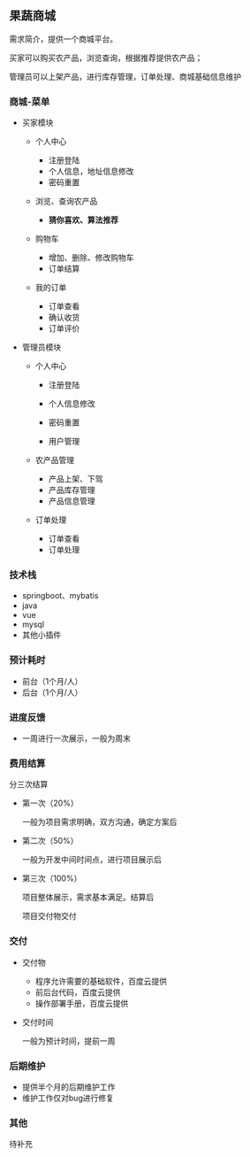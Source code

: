 ## 果蔬商城

需求简介，提供一个商城平台。

买家可以购买农产品，浏览查询，根据推荐提供农产品；

管理员可以上架产品，进行库存管理，订单处理、商城基础信息维护

### 商城-菜单

* 买家模块

  * 个人中心

    * 注册登陆

    - 个人信息，地址信息修改
    - 密码重置

  * 浏览、查询农产品

    * **猜你喜欢、算法推荐**

  * 购物车

    * 增加、删除、修改购物车
    * 订单结算

  * 我的订单

    * 订单查看
    * 确认收货
    * 订单评价

* 管理员模块

  * 个人中心

    - 注册登陆

    - 个人信息修改
    - 密码重置
    - 用户管理

  * 农产品管理

    * 产品上架、下驾
    * 产品库存管理
    * 产品信息管理

  * 订单处理

    * 订单查看
    * 订单处理

### 技术栈

* springboot、mybatis
* java
* vue
* mysql
* 其他小插件

### 预计耗时

* 前台（1个月/人）
* 后台（1个月/人）

### 进度反馈

* 一周进行一次展示，一般为周末

### 费用结算

分三次结算

* 第一次（20%）

  一般为项目需求明确，双方沟通，确定方案后

* 第二次（50%）

  一般为开发中间时间点，进行项目展示后

* 第三次（100%）

  项目整体展示，需求基本满足。结算后

  项目交付物交付

### 交付

* 交付物
  * 程序允许需要的基础软件，百度云提供
  * 前后台代码，百度云提供
  * 操作部署手册，百度云提供

* 交付时间

  一般为预计时间，提前一周

### 后期维护

* 提供半个月的后期维护工作
* 维护工作仅对bug进行修复

### 其他

待补充





### 

